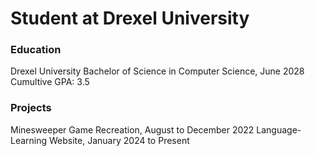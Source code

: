 # Student at Drexel University

### Education
Drexel University
Bachelor of Science in Computer Science, June 2028
Cumultive GPA: 3.5

### Projects
Minesweeper Game Recreation, August to December 2022
Language-Learning Website, January 2024 to Present

